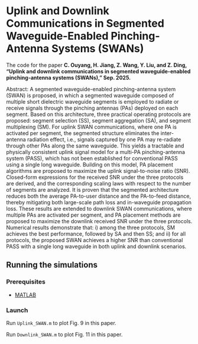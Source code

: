 # Uplink and Downlink Communications in Segmented Waveguide-Enabled Pinching-Antenna Systems (SWANs)

The code for the paper **C. Ouyang, H. Jiang, Z. Wang, Y. Liu, and Z. Ding, “Uplink and downlink communications in segmented waveguide-enabled pinching-antenna systems (SWANs),” Sep. 2025.** 


Abstract: A segmented waveguide-enabled pinching-antenna system (SWAN) is proposed, in which a segmented waveguide composed of multiple short dielectric waveguide segments is employed to radiate or receive signals through the pinching antennas (PAs) deployed on each segment. Based on this architecture, three practical operating protocols are proposed: segment selection (SS), segment aggregation (SA), and segment multiplexing (SM). For uplink SWAN communications, where one PA is activated per segment, the segmented structure eliminates the inter-antenna radiation effect, i.e., signals captured by one PA may re-radiate through other PAs along the same waveguide. This yields a tractable and physically consistent uplink signal model for a multi-PA pinching-antenna system (PASS), which has not been established for conventional PASS using a single long waveguide. Building on this model, PA placement algorithms are proposed to maximize the uplink signal-to-noise ratio (SNR). Closed-form expressions for the received SNR under the three protocols are derived, and the corresponding scaling laws with respect to the number of segments are analyzed. It is proven that the segmented architecture reduces both the average PA-to-user distance and the PA-to-feed distance, thereby mitigating both large-scale path loss and in-waveguide propagation loss. These results are extended to downlink SWAN communications, where multiple PAs are activated per segment, and PA placement methods are proposed to maximize the downlink received SNR under the three protocols. Numerical results demonstrate that: i) among the three protocols, SM achieves the best performance, followed by SA and then SS; and ii) for all protocols, the proposed SWAN achieves a higher SNR than conventional PASS with a single long waveguide in both uplink and downlink scenarios.


## Running the simulations

### Prerequisites

- [MATLAB](https://uk.mathworks.com/products/matlab.html)

### Launch

Run `Uplink_SWAN.m` to plot Fig. 9 in this paper.

Run `Downlink_SWAN.m` to plot Fig. 11 in this paper.

```




